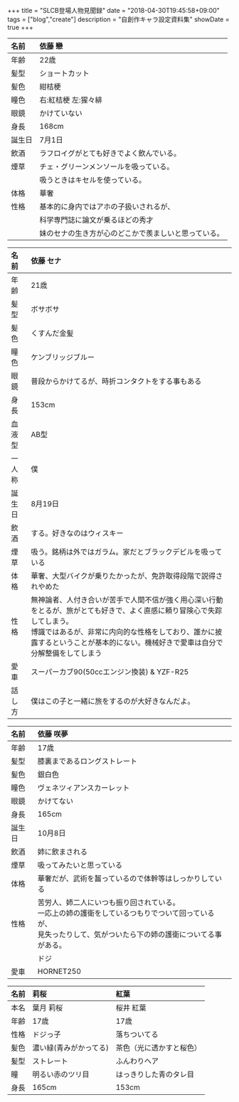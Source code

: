 +++
title = "SLCB登場人物見聞録"
date = "2018-04-30T19:45:58+09:00"
tags = ["blog","create"]
description = "自創作キャラ設定資料集"
showDate = true
+++
<p id="len"></p>

|名前| 依藤 戀|
|:---|:---|
|年齢| 22歳|
|髪型| ショートカット|
|髪色| 紺桔梗|
|瞳色| 右:紅桔梗 左:猩々緋|
|眼鏡| かけていない|
|身長| 168cm|
|誕生日| 7月1日|
|飲酒| ラフロイグがとても好きでよく飲んでいる。|
|煙草| チェ・グリーンメンソールを吸っている。|
|| 吸うときはキセルを使っている。|
|体格| 華奢|
|性格| 基本的に身内ではアホの子扱いされるが、|
|| 科学専門誌に論文が乗るほどの秀才|
|| 妹のセナの生き方が心のどこかで羨ましいと思っている。|

<p id="sena"></p>

|名前|依藤 セナ|
|:---|:---|
|年齢| 21歳|
|髪型| ボサボサ|
|髪色| くすんだ金髪|
|瞳色| ケンブリッジブルー|
|眼鏡| 普段からかけてるが、時折コンタクトをする事もある|
|身長| 153cm|
|血液型| AB型|
|一人称| 僕|
|誕生日| 8月19日|
|飲酒| する。好きなのはウィスキー|
|煙草| 吸う。銘柄は外ではガラム。家だとブラックデビルを吸っている|
|体格| 華奢、大型バイクが乗りたかったが、免許取得段階で説得されやめた|
|性格| 無神論者、人付き合いが苦手で人間不信が強く用心深い行動をとるが、旅がとても好きで、よく直感に頼り冒険心で失踪してしまう。<br>博識ではあるが、非常に内向的な性格をしており、誰かに披露するということが基本的にない。機械好きで愛車は自分で分解整備をしてしまう|
|愛車|スーパーカブ90(50ccエンジン換装) & YZF-R25 |
|話し方| 僕はこの子と一緒に旅をするのが大好きなんだよ。|

<p id="sakura"></p>

|名前|依藤 咲夢|
|:---|:---|
|年齢| 17歳|
|髪型| 膝裏まであるロングストレート|
|髪色| 銀白色|
|瞳色| ヴェネツィアンスカーレット|
|眼鏡| かけてない|
|身長| 165cm|
|誕生日| 10月8日|
|飲酒| 姉に飲まされる|
|煙草| 吸ってみたいと思っている|
|体格| 華奢だが、武術を齧っているので体幹等はしっかりしている|
|性格| 苦労人、姉二人にいつも振り回されている。<br>一応上の姉の護衛をしているつもりでついて回っているが、<br> 見失ったりして、気がついたら下の姉の護衛についてる事がある。|
|| ドジ|
|愛車| HORNET250|

<p id="idol"></p>

|名前| 莉桜| 紅葉|
|:---|:---|:---|
|本名| 葉月 莉桜| 桜井 紅葉|
|年齢| 17歳| 17歳|
|性格| ドジっ子| 落ちついてる|
|髪色| 濃い緑(青みがかってる)| 茶色（光に透かすと桜色）|
|髪型| ストレート| ふんわりヘア|
|瞳| 明るい赤のツリ目| はっきりした青のタレ目|
|身長| 165cm| 153cm|
